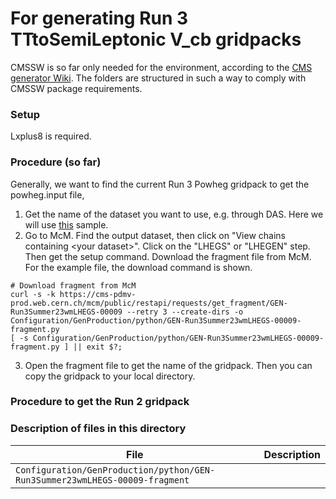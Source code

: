 # For generating Run 3 TTtoSemiLeptonic V_cb gridpacks

CMSSW is so far only needed for the environment, according to the [CMS generator Wiki](https://cms-gen.gitbook.io/cms-generator-central-place/how-to-produce-gridpacks/powheg-box). The folders are structured in such a way to comply with CMSSW package requirements.

### Setup

Lxplus8 is required.

### Procedure (so far)

Generally, we want to find the current Run 3 Powheg gridpack to get the powheg.input file, 

1. Get the name of the dataset you want to use, e.g. through DAS. Here we will use [this](https://cmsweb.cern.ch/das/request?input=dataset%3D%2FTTtoLNu2Q_TuneCP5_13p6TeV_powheg-pythia8%2FRun3Summer23MiniAODv4-130X_mcRun3_2023_realistic_v14-v2%2FMINIAODSIM&instance=prod/global) sample.
2. Go to McM. Find the output dataset, then click on "View chains containing \<your dataset\>". Click on the "LHEGS" or "LHEGEN" step. Then get the setup command. Download the fragment file from McM. For the example file, the download command is shown.
```
# Download fragment from McM
curl -s -k https://cms-pdmv-prod.web.cern.ch/mcm/public/restapi/requests/get_fragment/GEN-Run3Summer23wmLHEGS-00009 --retry 3 --create-dirs -o Configuration/GenProduction/python/GEN-Run3Summer23wmLHEGS-00009-fragment.py
[ -s Configuration/GenProduction/python/GEN-Run3Summer23wmLHEGS-00009-fragment.py ] || exit $?;
```
3. Open the fragment file to get the name of the gridpack. Then you can copy the gridpack to your local directory.

### Procedure to get the Run 2 gridpack


### Description of files in this directory

| File | Description |
| ---- | ----------- |
| `Configuration/GenProduction/python/GEN-Run3Summer23wmLHEGS-00009-fragment` | |
